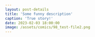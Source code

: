 ```yaml
---
layout: post-details
title: 'Some funny description'
caption: 'True story!'
date: 2023-02-03 18:00:00
image: /assets/comics/98_test-file2.png
---
```

